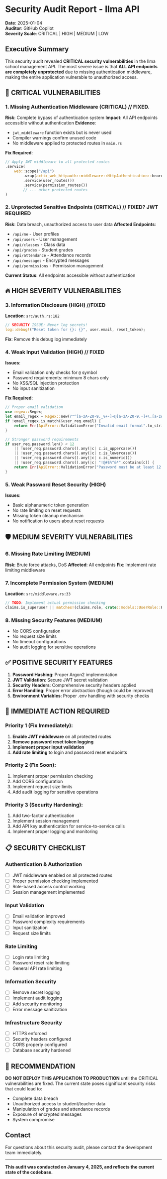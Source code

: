 # Security Audit Report - Ilma API

**Date**: 2025-01-04  
**Auditor**: GitHub Copilot  
**Severity Scale**: CRITICAL | HIGH | MEDIUM | LOW

## Executive Summary

This security audit revealed **CRITICAL security vulnerabilities** in the Ilma school management API. The most severe issue is that **ALL API endpoints are completely unprotected** due to missing authentication middleware, making the entire application vulnerable to unauthorized access.

## 🚨 CRITICAL VULNERABILITIES

### 1. Missing Authentication Middleware (CRITICAL) // FIXED.

**Risk**: Complete bypass of authentication system
**Impact**: All API endpoints accessible without authentication
**Evidence**:

- `jwt_middleware` function exists but is never used
- Compiler warnings confirm unused code
- No middleware applied to protected routes in `main.rs`

**Fix Required**:

```rust
// Apply JWT middleware to all protected routes
.service(
    web::scope("/api")
        .wrap(actix_web_httpauth::middleware::HttpAuthentication::bearer(jwt_validator))
        .service(user_routes())
        .service(permission_routes())
        // ... other protected routes
)
```

### 2. Unprotected Sensitive Endpoints (CRITICAL) // FIXED? JWT REQUIRED

**Risk**: Data breach, unauthorized access to user data
**Affected Endpoints**:

- `/api/me` - User profiles
- `/api/users` - User management
- `/api/classes` - Class data
- `/api/grades` - Student grades
- `/api/attendance` - Attendance records
- `/api/messages` - Encrypted messages
- `/api/permissions` - Permission management

**Current Status**: All endpoints accessible without authentication

## 🔥 HIGH SEVERITY VULNERABILITIES

### 3. Information Disclosure (HIGH) //FIXED

**Location**: `src/auth.rs:182`

```rust
// SECURITY ISSUE: Never log secrets!
log::debug!("Reset token for {}: {}", user.email, reset_token);
```

**Fix**: Remove this debug log immediately

### 4. Weak Input Validation (HIGH) // FIXED

**Issues**:

- Email validation only checks for `@` symbol
- Password requirements: minimum 8 chars only
- No XSS/SQL injection protection
- No input sanitization

**Fix Required**:

```rust
// Proper email validation
use regex::Regex;
let email_regex = Regex::new(r"^[a-zA-Z0-9._%+-]+@[a-zA-Z0-9.-]+\.[a-zA-Z]{2,}$").unwrap();
if !email_regex.is_match(&user_req.email) {
    return Err(ApiError::ValidationError("Invalid email format".to_string()));
}

// Stronger password requirements
if user_req.password.len() < 12
    || !user_req.password.chars().any(|c| c.is_uppercase())
    || !user_req.password.chars().any(|c| c.is_lowercase())
    || !user_req.password.chars().any(|c| c.is_numeric())
    || !user_req.password.chars().any(|c| "!@#$%^&*".contains(c)) {
    return Err(ApiError::ValidationError("Password must be at least 12 characters with uppercase, lowercase, number, and special character".to_string()));
}
```

### 5. Weak Password Reset Security (HIGH)

**Issues**:

- Basic alphanumeric token generation
- No rate limiting on reset requests
- Missing token cleanup mechanism
- No notification to users about reset requests

## 🛡️ MEDIUM SEVERITY VULNERABILITIES

### 6. Missing Rate Limiting (MEDIUM)

**Risk**: Brute force attacks, DoS
**Affected**: All endpoints
**Fix**: Implement rate limiting middleware

### 7. Incomplete Permission System (MEDIUM)

**Location**: `src/middleware.rs:33`

```rust
// TODO: Implement actual permission checking
claims.is_superuser || matches!(claims.role, crate::models::UserRole::Principal)
```

### 8. Missing Security Features (MEDIUM)

- No CORS configuration
- No request size limits
- No timeout configurations
- No audit logging for sensitive operations

## ✅ POSITIVE SECURITY FEATURES

1. **Password Hashing**: Proper Argon2 implementation
2. **JWT Validation**: Secure JWT secret validation
3. **Security Headers**: Comprehensive security headers applied
4. **Error Handling**: Proper error abstraction (though could be improved)
5. **Environment Variables**: Proper .env handling with security checks

## 🔧 IMMEDIATE ACTION REQUIRED

### Priority 1 (Fix Immediately):

1. **Enable JWT middleware** on all protected routes
2. **Remove password reset token logging**
3. **Implement proper input validation**
4. **Add rate limiting** to login and password reset endpoints

### Priority 2 (Fix Soon):

1. Implement proper permission checking
2. Add CORS configuration
3. Implement request size limits
4. Add audit logging for sensitive operations

### Priority 3 (Security Hardening):

1. Add two-factor authentication
2. Implement session management
3. Add API key authentication for service-to-service calls
4. Implement proper logging and monitoring

## 📋 SECURITY CHECKLIST

### Authentication & Authorization

- [ ] JWT middleware enabled on all protected routes
- [ ] Proper permission checking implemented
- [ ] Role-based access control working
- [ ] Session management implemented

### Input Validation

- [ ] Email validation improved
- [ ] Password complexity requirements
- [ ] Input sanitization
- [ ] Request size limits

### Rate Limiting

- [ ] Login rate limiting
- [ ] Password reset rate limiting
- [ ] General API rate limiting

### Information Security

- [ ] Remove secret logging
- [ ] Implement audit logging
- [ ] Add security monitoring
- [ ] Error message sanitization

### Infrastructure Security

- [ ] HTTPS enforced
- [ ] Security headers configured
- [ ] CORS properly configured
- [ ] Database security hardened

## 🚨 RECOMMENDATION

**DO NOT DEPLOY THIS APPLICATION TO PRODUCTION** until the CRITICAL vulnerabilities are fixed. The current state poses significant security risks that could lead to:

- Complete data breach
- Unauthorized access to student/teacher data
- Manipulation of grades and attendance records
- Exposure of encrypted messages
- System compromise

## Contact

For questions about this security audit, please contact the development team immediately.

---

**This audit was conducted on January 4, 2025, and reflects the current state of the codebase.**
